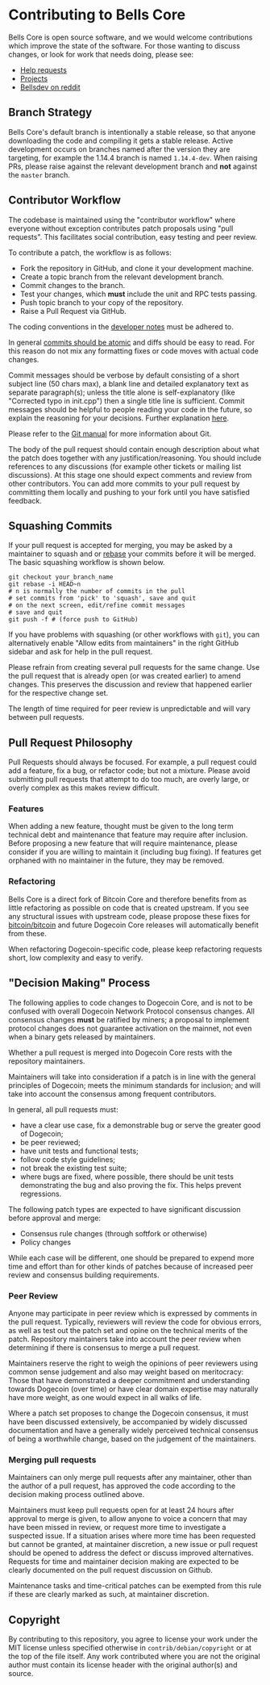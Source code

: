 # Contributing to Bells Core

Bells Core is open source software, and we would welcome contributions
which improve the state of the software. For those wanting to discuss changes,
or look for work that needs doing, please see:

* [Help requests](https://github.com/dogecoin/dogecoin/labels/help%20wanted)
* [Projects](https://github.com/dogecoin/dogecoin/projects)
* [Bellsdev on reddit](https://www.reddit.com/r/dogecoindev/)

## Branch Strategy

Bells Core's default branch is intentionally a stable release, so that anyone
downloading the code and compiling it gets a stable release. Active development
occurs on branches named after the version they are targeting, for example the
1.14.4 branch is named `1.14.4-dev`. When raising PRs, please raise against the
relevant development branch and **not** against the `master` branch.

## Contributor Workflow

The codebase is maintained using the "contributor workflow" where everyone
without exception contributes patch proposals using "pull requests". This
facilitates social contribution, easy testing and peer review.

To contribute a patch, the workflow is as follows:

  - Fork the repository in GitHub, and clone it your development machine.
  - Create a topic branch from the relevant development branch.
  - Commit changes to the branch.
  - Test your changes, which **must** include the unit and RPC tests passing.
  - Push topic branch to your copy of the repository.
  - Raise a Pull Request via GitHub.

The coding conventions in the [developer notes](doc/developer-notes.md) must be
adhered to.

In general [commits should be atomic](https://en.wikipedia.org/wiki/Atomic_commit#Atomic_commit_convention)
and diffs should be easy to read. For this reason do not mix any formatting
fixes or code moves with actual code changes.

Commit messages should be verbose by default consisting of a short subject line
(50 chars max), a blank line and detailed explanatory text as separate
paragraph(s); unless the title alone is self-explanatory (like "Corrected typo
in init.cpp") then a single title line is sufficient. Commit messages should be
helpful to people reading your code in the future, so explain the reasoning for
your decisions. Further explanation [here](http://chris.beams.io/posts/git-commit/).

Please refer to the [Git manual](https://git-scm.com/doc) for more information
about Git.

The body of the pull request should contain enough description about what the
patch does together with any justification/reasoning. You should include
references to any discussions (for example other tickets or mailing list
discussions). At this stage one should expect comments and review from other
contributors. You can add more commits to your pull request by committing them
locally and pushing to your fork until you have satisfied feedback.


## Squashing Commits

If your pull request is accepted for merging, you may be asked by a maintainer
to squash and or [rebase](https://git-scm.com/docs/git-rebase) your commits
before it will be merged. The basic squashing workflow is shown below.

    git checkout your_branch_name
    git rebase -i HEAD~n
    # n is normally the number of commits in the pull
    # set commits from 'pick' to 'squash', save and quit
    # on the next screen, edit/refine commit messages
    # save and quit
    git push -f # (force push to GitHub)

If you have problems with squashing (or other workflows with `git`), you can
alternatively enable "Allow edits from maintainers" in the right GitHub
sidebar and ask for help in the pull request.

Please refrain from creating several pull requests for the same change.
Use the pull request that is already open (or was created earlier) to amend
changes. This preserves the discussion and review that happened earlier for
the respective change set.

The length of time required for peer review is unpredictable and will vary
between pull requests.


## Pull Request Philosophy

Pull Requests should always be focused. For example, a pull request could add a
feature, fix a bug, or refactor code; but not a mixture. Please avoid submitting
pull requests that attempt to do too much, are overly large, or overly complex
as this makes review difficult.


### Features

When adding a new feature, thought must be given to the long term technical debt
and maintenance that feature may require after inclusion. Before proposing a new
feature that will require maintenance, please consider if you are willing to
maintain it (including bug fixing). If features get orphaned with no maintainer
in the future, they may be removed.


### Refactoring

Bells Core is a direct fork of Bitcoin Core and therefore benefits from as
little refactoring as possible on code that is created upstream. If you see any
structural issues with upstream code, please propose these fixes for
[bitcoin/bitcoin](https://github.com/bitcoin/bitcoin) and future Dogecoin Core
releases will automatically benefit from these.

When refactoring Dogecoin-specific code, please keep refactoring requests short,
low complexity and easy to verify.


## "Decision Making" Process

The following applies to code changes to Dogecoin Core, and is not to be
confused with overall Dogecoin Network Protocol consensus changes. All consensus
changes **must** be ratified by miners; a proposal to implement protocol changes
does not guarantee activation on the mainnet, not even when a binary gets
released by maintainers.

Whether a pull request is merged into Dogecoin Core rests with the repository
maintainers.

Maintainers will take into consideration if a patch is in line with the general
principles of Dogecoin; meets the minimum standards for inclusion; and will
take into account the consensus among frequent contributors.

In general, all pull requests must:

  - have a clear use case, fix a demonstrable bug or serve the greater good of
    Dogecoin;
  - be peer reviewed;
  - have unit tests and functional tests;
  - follow code style guidelines;
  - not break the existing test suite;
  - where bugs are fixed, where possible, there should be unit tests
    demonstrating the bug and also proving the fix. This helps prevent
    regressions.

The following patch types are expected to have significant discussion before
approval and merge:

- Consensus rule changes (through softfork or otherwise)
- Policy changes

While each case will be different, one should be prepared to expend more time
and effort than for other kinds of patches because of increased peer review
and consensus building requirements.


### Peer Review

Anyone may participate in peer review which is expressed by comments in the pull
request. Typically, reviewers will review the code for obvious errors, as well as
test out the patch set and opine on the technical merits of the patch.
Repository maintainers take into account the peer review when determining if
there is consensus to merge a pull request.

Maintainers reserve the right to weigh the opinions of peer reviewers
using common sense judgement and also may weight based on meritocracy: Those
that have demonstrated a deeper commitment and understanding towards Dogecoin
(over time) or have clear domain expertise may naturally have more weight, as
one would expect in all walks of life.

Where a patch set proposes to change the Dogecoin consensus, it must have been
discussed extensively, be accompanied by widely discussed documentation and have
a generally widely perceived technical consensus of being a worthwhile change,
based on the judgement of the maintainers.


### Merging pull requests

Maintainers can only merge pull requests after any maintainer, other than the
author of a pull request, has approved the code according to the decision
making process outlined above.

Maintainers must keep pull requests open for at least 24 hours after approval
to merge is given, to allow anyone to voice a concern that may have been missed
in review, or request more time to investigate a suspected issue. If a situation
arises where more time has been requested but cannot be granted, at maintainer
discretion, a new issue or pull request should be opened to address the defect
or discuss improved alternatives. Requests for time and maintainer decision
making are expected to be clearly documented on the pull request discussion on
Github.

Maintenance tasks and time-critical patches can be exempted from this rule if
these are clearly marked as such, at maintainer discretion.

## Copyright

By contributing to this repository, you agree to license your work under the 
MIT license unless specified otherwise in `contrib/debian/copyright` or at 
the top of the file itself. Any work contributed where you are not the original 
author must contain its license header with the original author(s) and source.
